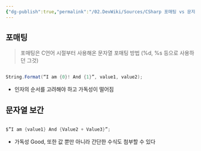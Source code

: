 ```yaml
---
{"dg-publish":true,"permalink":"/02.DevWiki/Sources/CSharp 포매팅 vs 문자열 보간/"}
---
```


## 포매팅

> 포매팅은 C언어 시절부터 사용해온 문자열 포매팅 방법 (%d, %s 등으로 사용하던 그것)

``` csharp

String.Format(“I am {0}! And {1}”, value1, value2);

```

* 인자의 순서를 고려해야 하고 가독성이 떨어짐


## 문자열 보간

``` csharp

$”I am {value1} And {Value2 + Value3}”;

```

* 가독성 Good, 또한 값 뿐만 아니라 간단한 수식도 첨부할 수 있다
